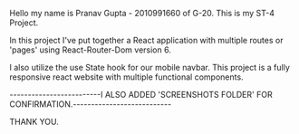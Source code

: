 Hello my name is Pranav Gupta - 2010991660 of G-20. This is my ST-4 Project.

In this project I've put together a React application with multiple routes or 'pages' using React-Router-Dom version 6. 

I also utilize the use State hook for our mobile navbar. This project is a fully responsive react website with multiple functional components. 


-------------------------I ALSO ADDED 'SCREENSHOTS FOLDER' FOR CONFIRMATION.---------------------------

THANK YOU.
